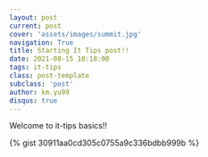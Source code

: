```yaml
---
layout: post
current: post
cover: 'assets/images/summit.jpg'
navigation: True
title: Starting It Tips post!!
date: 2021-08-15 10:18:00
tags: it-tips
class: post-template
subclass: 'post'
author: km.yu99
disqus: true
---
```


Welcome to it-tips basics!!

{% gist 30911aa0cd305c0755a9c336bdbb999b %}
